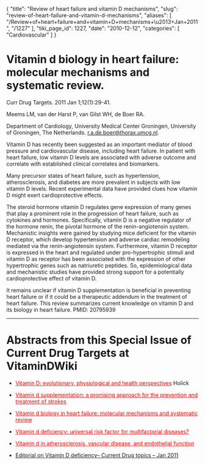 {
  "title": "Review of heart failure and vitamin D mechanisms",
  "slug": "review-of-heart-failure-and-vitamin-d-mechanisms",
  "aliases": [
    "/Review+of+heart+failure+and+vitamin+D+mechanisms+\u2013+Jan+2011",
    "/1227"
  ],
  "tiki_page_id": 1227,
  "date": "2010-12-12",
  "categories": [
    "Cardiovascular"
  ]
}


# Vitamin d biology in heart failure: molecular mechanisms and systematic review.

Curr Drug Targets. 2011 Jan 1;12(1):29-41.

Meems LM, van der Harst P, van Gilst WH, de Boer RA.

Department of Cardiology, University Medical Center Groningen, University of Groningen, The Netherlands. r.a.de.boer@thorax.umcg.nl.

Vitamin D has recently been suggested as an important mediator of blood pressure and cardiovascular disease, including heart failure. In patient with heart failure, low vitamin D levels are associated with adverse outcome and correlate with established clinical correlates and biomarkers. 

Many precursor states of heart failure, such as hypertension, atherosclerosis, and diabetes are more prevalent in subjects with low vitamin D levels. Recent experimental data have provided clues how vitamin D might exert cardioprotective effects. 

The steroid hormone vitamin D regulates gene expression of many genes that play a prominent role in the progression of heart failure, such as cytokines and hormones. Specifically, vitamin D is a negative regulator of the hormone renin, the pivotal hormone of the renin-angiotensin system. Mechanistic insights were gained by studying mice deficient for the vitamin D receptor, which develop hypertension and adverse cardiac remodeling mediated via the renin-angiotensin system. Furthermore, vitamin D receptor is expressed in the heart and regulated under pro-hypertrophic stimuli and vitamin D as receptor has been associated with the expression of other hypertrophic genes such as natriuretic peptides. So, epidemiological data and mechanistic studies have provided strong support for a potentially cardioprotective effect of vitamin D. 

It remains unclear if vitamin D supplementation is beneficial in preventing heart failure or if it could be a therapeutic addendum in the treatment of heart failure. This review summarizes current knowledge on vitamin D and its biology in heart failure. PMID: 20795939

- - - - - - - 

# Abstracts from this Special Issue of Current Drug Targets at VitaminDWiki

* <a href="/posts/vitamin-d-evolutionary-physiological-and-health-perspectives" style="color: red; text-decoration: underline;" title="This link has an unknown page_id: 1224">Vitamin D: evolutionary, physiological and health perspectives</a> Holick

* <a href="/posts/vitamin-d-supplementation-a-promising-approach-for-the-prevention-and-treatment-of-strokes" style="color: red; text-decoration: underline;" title="This link has an unknown page_id: 1226">Vitamin d supplementation: a promising approach for the prevention and treatment of strokes</a>

* <a href="/posts/vitamin-d-biology-in-heart-failure-molecular-mechanisms-and-systematic-review" style="color: red; text-decoration: underline;" title="This link has an unknown page_id: 1227">Vitamin d biology in heart failure: molecular mechanisms and systematic review</a>

* <a href="/posts/vitamin-d-deficiency-universal-risk-factor-for-multifactorial-diseases" style="color: red; text-decoration: underline;" title="This link has an unknown page_id: 1228">Vitamin d deficiency: universal risk factor for multifactorial diseases?</a>

* <a href="/posts/vitamin-d-in-atherosclerosis-vascular-disease-and-endothelial-function" style="color: red; text-decoration: underline;" title="This link has an unknown page_id: 1229">Vitamin d in atherosclerosis, vascular disease, and endothelial function</a>

* [Editorial on Vitamin D deficiency– Current Drug topics – Jan 2011](/posts/editorial-on-vitamin-d-deficiency-current-drug-topics)